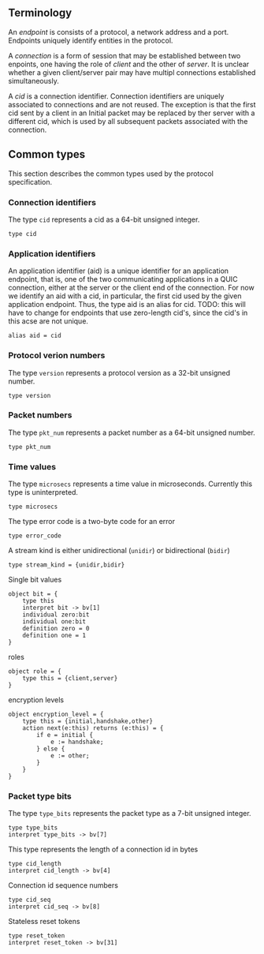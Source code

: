 
Terminology
-----------

An *endpoint* is consists of a protocol, a network address and a
port. Endpoints uniquely identify entities in the protocol.

A *connection* is a form of session that may be established between
two enpoints, one having the role of *client* and the other of
*server*. It is unclear whether a given client/server pair may have
multipl connections established simultaneously.

A *cid* is a connection identifier. Connection identifiers are
uniquely associated to connections and are not reused. The exception
is that the first cid sent by a client in an Initial packet may be
replaced by ther server with a different cid, which is used by all
subsequent packets associated with the connection.


Common types
------------

This section describes the common types used by the protocol specification.

### Connection identifiers

The type `cid` represents a cid as a 64-bit unsigned integer.

```
type cid

```
### Application identifiers

An application identifier (aid) is a unique identifier for an
application endpoint, that is, one of the two communicating
applications in a QUIC connection, either at the server or the
client end of the connection. For now we identify an aid with a
cid, in particular, the first cid used by the given application
endpoint. Thus, the type aid is an alias for cid. TODO: this will
have to change for endpoints that use zero-length cid's, since the
cid's in this acse are not unique. 

```
alias aid = cid

```
### Protocol verion numbers

The type `version` represents a protocol version as a 32-bit unsigned number.

```
type version 

```
### Packet numbers

The type `pkt_num` represents a packet number as a 64-bit unsigned number.

```
type pkt_num

```
### Time values

The type `microsecs` represents a time value in
microseconds. Currently this type is uninterpreted.

```
type microsecs

```
The type error code is a two-byte code for an error

```
type error_code

```
A stream kind is either unidirectional (`unidir`) or bidirectional (`bidir`)

```
type stream_kind = {unidir,bidir}

```
Single bit values

```
object bit = {
    type this
    interpret bit -> bv[1]
    individual zero:bit
    individual one:bit
    definition zero = 0
    definition one = 1
}

```
roles

```
object role = {
    type this = {client,server}
}

```
encryption levels

```
object encryption_level = {
    type this = {initial,handshake,other}
    action next(e:this) returns (e:this) = {
        if e = initial {
            e := handshake;
        } else {
            e := other;
        }
    }
}

```
### Packet type bits

The type `type_bits` represents the packet type as a 7-bit unsigned integer.

```
type type_bits
interpret type_bits -> bv[7]

```
This type represents the length of a connection id in bytes

```
type cid_length
interpret cid_length -> bv[4]

```
Connection id sequence numbers

```
type cid_seq
interpret cid_seq -> bv[8]

```
Stateless reset tokens

```
type reset_token
interpret reset_token -> bv[31]


```
